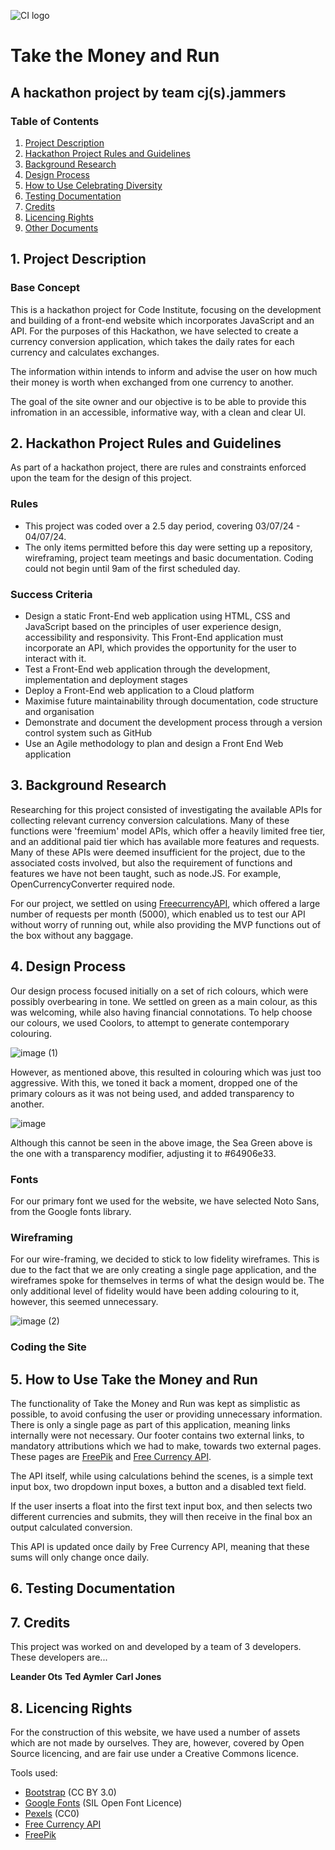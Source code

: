 ![CI logo](https://codeinstitute.s3.amazonaws.com/fullstack/ci_logo_small.png)

# Take the Money and Run
## A hackathon project by team **cj(s).jammers**

### Table of Contents
1. [Project Description](https://github.com/maria-grozova/Celebrating-Diversity/blob/main/README.md#1-project-description)
2. [Hackathon Project Rules and Guidelines](https://github.com/maria-grozova/Celebrating-Diversity/blob/main/README.md#2-hackathon-project-rules-and-guidelines)
3. [Background Research](https://github.com/maria-grozova/Celebrating-Diversity/blob/main/README.md#3-background-research)
4. [Design Process](https://github.com/maria-grozova/Celebrating-Diversity/blob/main/README.md#4-design-process)
5. [How to Use Celebrating Diversity](https://github.com/maria-grozova/Celebrating-Diversity/blob/main/README.md#5-how-to-use-celebrating-diversity)
6. [Testing Documentation](https://github.com/maria-grozova/Celebrating-Diversity/blob/main/README.md#6-testing-documentation)
7. [Credits](https://github.com/maria-grozova/Celebrating-Diversity/blob/main/README.md#7-credits)
8. [Licencing Rights](https://github.com/maria-grozova/Celebrating-Diversity/blob/main/README.md#8-licencing-rights)
9. [Other Documents](https://github.com/maria-grozova/Celebrating-Diversity/blob/main/README.md#9-ohter-documents)




##  1. Project Description

### Base Concept
This is a hackathon project for Code Institute, focusing on the development and building of a front-end website which incorporates JavaScript and an API. For the purposes of this Hackathon, we have selected to create a currency conversion application, which takes the daily rates for each currency and calculates exchanges.

The information within intends to inform and advise the user on how much their money is worth when exchanged from one currency to another.

The goal of the site owner and our objective is to be able to provide this infromation in an accessible, informative way, with a clean and clear UI. 

## 2. Hackathon Project Rules and Guidelines

As part of a hackathon project, there are rules and constraints enforced upon the team for the design of this project. 

### Rules

- This project was coded over a 2.5 day period, covering 03/07/24 - 04/07/24.
- The only items permitted before this day were setting up a repository, wireframing, project team meetings and basic documentation. Coding could not begin until 9am of the first scheduled day.

### Success Criteria

- Design a static Front-End web application using HTML, CSS and JavaScript based on the principles of user experience design, accessibility and responsivity. This Front-End application must incorporate an API, which provides the opportunity for the user to interact with it.
- Test a Front-End web application through the development, implementation and deployment stages
- Deploy a Front-End web application to a Cloud platform
- Maximise future maintainability through documentation, code structure and organisation
- Demonstrate and document the development process through a version control system such as GitHub
- Use an Agile methodology to plan and design a Front End Web application

##  3. Background Research

Researching for this project consisted of investigating the available APIs for collecting relevant currency conversion calculations. Many of these functions were 'freemium' model APIs, which offer a heavily limited free tier, and an additional paid tier which has available more features and requests. Many of these APIs were deemed insufficient for the project, due to the associated costs involved, but also the requirement of functions and features we have not been taught, such as node.JS. For example, OpenCurrencyConverter required node. 

For our project, we settled on using [FreecurrencyAPI](https://freecurrencyapi.com/docs/#official-libraries), which offered a large number of requests per month (5000), which enabled us to test our API without worry of running out, while also providing the MVP functions out of the box without any baggage.

##  4. Design Process

Our design process focused initially on a set of rich colours, which were possibly overbearing in tone. We settled on green as a main colour, as this was welcoming, while also having financial connotations. To help choose our colours, we used Coolors, to attempt to generate contemporary colouring.

![image (1)](https://github.com/LO-CI24/Hackathon-2/assets/139562112/57444d6c-128a-4d92-aa54-9d323a3179a8)

However, as mentioned above, this resulted in colouring which was just too aggressive. With this, we toned it back a moment, dropped one of the primary colours as it was not being used, and added transparency to another.

![image](https://github.com/LO-CI24/Hackathon-2/assets/139562112/03a7bd9e-a56a-4b69-bc4f-f3c3e208e2fe)

Although this cannot be seen in the above image, the Sea Green above is the one with a transparency modifier, adjusting it to #64906e33.

### Fonts

For our primary font we used for the website, we have selected Noto Sans, from the Google fonts library.

### Wireframing

For our wire-framing, we decided to stick to low fidelity wireframes. This is due to the fact that we are only creating a single page application, and the wireframes spoke for themselves in terms of what the design would be. The only additional level of fidelity would have been adding colouring to it, however, this seemed unnecessary.

![image (2)](https://github.com/LO-CI24/Hackathon-2/assets/139562112/67b78f84-b8b8-4f7a-94f8-4223d0401c5c)

### Coding the Site



##  5. How to Use Take the Money and Run

The functionality of Take the Money and Run was kept as simplistic as possible, to avoid confusing the user or providing unnecessary information. There is only a single page as part of this application, meaning links internally were not necessary. Our footer contains two external links, to mandatory attributions which we had to make, towards two external pages. These pages are [FreePik](https://www.freepik.com/) and [Free Currency API](https://freecurrencyapi.com/). 

The API itself, while using calculations behind the scenes, is a simple text input box, two dropdown input boxes, a button and a disabled text field.

If the user inserts a float into the first text input box, and then selects two different currencies and submits, they will then receive in the final box an output calculated conversion. 

This API is updated once daily by Free Currency API, meaning that these sums will only change once daily. 


##  6. Testing Documentation


## 7. Credits

This project was worked on and developed by a team of 3 developers. 
These developers are... 
  
**Leander Ots**
**Ted Aymler**
**Carl Jones**
  
##  8. Licencing Rights

For the construction of this website, we have used a number of assets which are not made by ourselves. They are, however, covered by Open Source licencing, and are fair use under a Creative Commons licence.

Tools used:
- [Bootstrap](https://getbootstrap.com) (CC BY 3.0)
- [Google Fonts](https://fonts.google.com) (SIL Open Font Licence)
- [Pexels](https://www.pexels.com) (CC0)
- [Free Currency API](https://freecurrencyapi.com/)
- [FreePik](https://www.freepik.com/)
